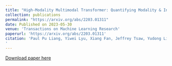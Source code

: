 ```yaml
---
title: "High-Modality Multimodal Transformer: Quantifying Modality & Interaction Heterogeneity for High-Modality Representation Learning"
collection: publications
permalink: "https://arxiv.org/abs/2203.01311"
date: Published on 2023-05-30
venue: 'Transactions on Machine Learning Research'
paperurl: 'https://arxiv.org/abs/2203.01311'
citation: 'Paul Pu Liang, Yiwei Lyu, Xiang Fan, Jeffrey Tsaw, Yudong Liu, Shentong Mo, Dani Yogatama, Louis-Philippe Morency, Ruslan Salakhutdinov. High-Modality Multimodal Transformer: Quantifying Modality & Interaction Heterogeneity for High-Modality Representation Learning. Transactions on Machine Learning Research (05/2023). DOI:10.48550/arXiv.2203.01311
'
---
```

[Download paper here](http://YudongL2000.github.io/files/highMMT.pdf)
